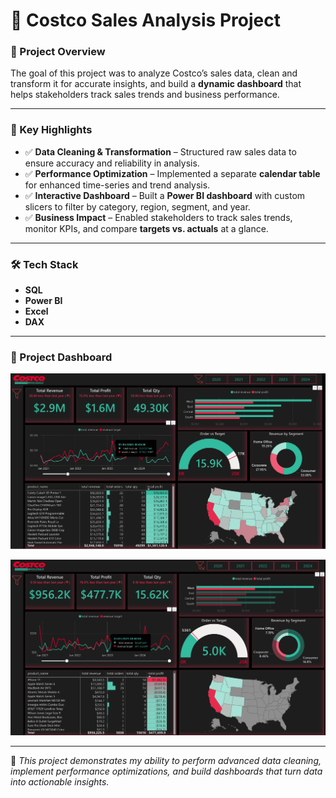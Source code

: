 # 🛒 Costco Sales Analysis Project  

### 📌 Project Overview  
The goal of this project was to analyze Costco’s sales data, clean and transform it for accurate insights, and build a **dynamic dashboard** that helps stakeholders track sales trends and business performance.  

---

### 🔹 Key Highlights  
- ✅ **Data Cleaning & Transformation** – Structured raw sales data to ensure accuracy and reliability in analysis.  
- ✅ **Performance Optimization** – Implemented a separate **calendar table** for enhanced time-series and trend analysis.  
- ✅ **Interactive Dashboard** – Built a **Power BI dashboard** with custom slicers to filter by category, region, segment, and year.  
- ✅ **Business Impact** – Enabled stakeholders to track sales trends, monitor KPIs, and compare **targets vs. actuals** at a glance.  

---

### 🛠 Tech Stack  
- **SQL**  
- **Power BI**  
- **Excel**  
- **DAX**  

---

### 📸 Project Dashboard  
![Costco Sales Dashboard](https://github.com/keerthireddy1129-arch/Costco-Sales-Analysis-Project/blob/main/Dashboard1.png)  

![Costco Sales Dashboard](https://github.com/keerthireddy1129-arch/Costco-Sales-Analysis-Project/blob/main/Dashboard2.png)  


---

🚀 *This project demonstrates my ability to perform advanced data cleaning, implement performance optimizations, and build dashboards that turn data into actionable insights.*  
